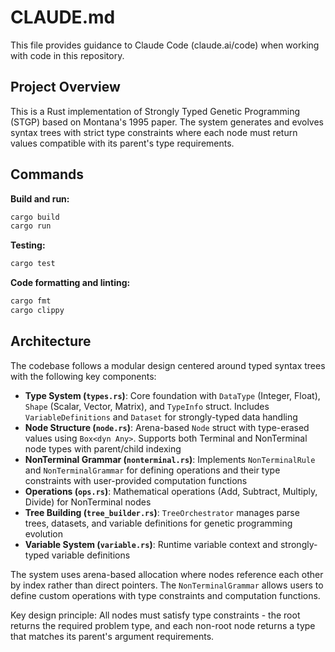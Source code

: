 # CLAUDE.md

This file provides guidance to Claude Code (claude.ai/code) when working with code in this repository.

## Project Overview

This is a Rust implementation of Strongly Typed Genetic Programming (STGP) based on Montana's 1995 paper. The system generates and evolves syntax trees with strict type constraints where each node must return values compatible with its parent's type requirements.

## Commands

**Build and run:**
```bash
cargo build
cargo run
```

**Testing:**
```bash
cargo test
```

**Code formatting and linting:**
```bash
cargo fmt
cargo clippy
```

## Architecture

The codebase follows a modular design centered around typed syntax trees with the following key components:

- **Type System (`types.rs`)**: Core foundation with `DataType` (Integer, Float), `Shape` (Scalar, Vector, Matrix), and `TypeInfo` struct. Includes `VariableDefinitions` and `Dataset` for strongly-typed data handling
- **Node Structure (`node.rs`)**: Arena-based `Node` struct with type-erased values using `Box<dyn Any>`. Supports both Terminal and NonTerminal node types with parent/child indexing
- **NonTerminal Grammar (`nonterminal.rs`)**: Implements `NonTerminalRule` and `NonTerminalGrammar` for defining operations and their type constraints with user-provided computation functions
- **Operations (`ops.rs`)**: Mathematical operations (Add, Subtract, Multiply, Divide) for NonTerminal nodes
- **Tree Building (`tree_builder.rs`)**: `TreeOrchestrator` manages parse trees, datasets, and variable definitions for genetic programming evolution
- **Variable System (`variable.rs`)**: Runtime variable context and strongly-typed variable definitions

The system uses arena-based allocation where nodes reference each other by index rather than direct pointers. The `NonTerminalGrammar` allows users to define custom operations with type constraints and computation functions.

Key design principle: All nodes must satisfy type constraints - the root returns the required problem type, and each non-root node returns a type that matches its parent's argument requirements.